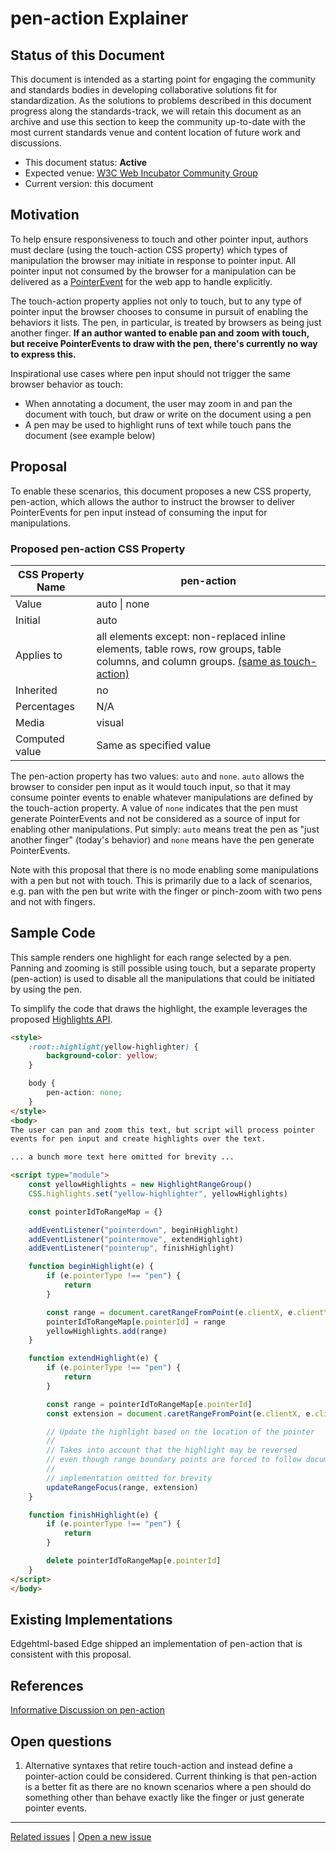 # pen-action Explainer

## Status of this Document
This document is intended as a starting point for engaging the community and standards bodies in developing collaborative solutions fit for standardization. As the solutions to problems described in this document progress along the standards-track, we will retain this document as an archive and use this section to keep the community up-to-date with the most current standards venue and content location of future work and discussions.
* This document status: **Active**
* Expected venue: [W3C Web Incubator Community Group](https://wicg.io/) 
* Current version: this document

## Motivation
To help ensure responsiveness to touch and other pointer input, authors must declare (using the touch-action CSS property) which types of manipulation the browser may initiate in response to pointer input.  All pointer input not consumed by the browser for a manipulation can be delivered as a [PointerEvent](https://www.w3.org/TR/pointerevents2/) for the web app to handle explicitly.

The touch-action property applies not only to touch, but to any type of pointer input the browser chooses to consume in pursuit of enabling the behaviors it lists.  The pen, in particular, is treated by browsers as being just another finger.  **If an author wanted to enable pan and zoom with touch, but receive PointerEvents to draw with the pen, there's currently no way to express this.**

Inspirational use cases where pen input should not trigger the same browser behavior as touch:
 * When annotating a document, the user may zoom in and pan the document with touch, but draw or write on the document using a pen
 * A pen may be used to highlight runs of text while touch pans the document (see example below)

## Proposal
To enable these scenarios, this document proposes a new CSS property, pen-action, which allows the author to instruct the browser to deliver PointerEvents for pen input instead of consuming the input for manipulations.

### Proposed pen-action CSS Property
| CSS Property Name | pen-action
|--                 |--
| Value | auto \| none
| Initial | auto
| Applies to | all elements except: non-replaced inline elements, table rows, row groups, table columns, and column groups. [(same as touch-action)](https://www.w3.org/TR/pointerevents2/#the-touch-action-css-property)
| Inherited | no
| Percentages | N/A
| Media | visual
| Computed value | Same as specified value

The pen-action property has two values: `auto` and `none`. `auto` allows the browser to consider pen input as it would touch input, so that it may consume pointer events to enable whatever manipulations are defined by the touch-action property.  A value of `none` indicates that the pen must generate PointerEvents and not be considered as a source of input for enabling other manipulations.  Put simply: `auto` means treat the pen as "just another finger" (today's behavior) and `none` means have the pen generate PointerEvents.

Note with this proposal that there is no mode enabling some manipulations with a pen but not with touch.  This is primarily due to a lack of scenarios, e.g. pan with the pen but write with the finger or pinch-zoom with two pens and not with fingers.

## Sample Code
This sample renders one highlight for each range selected by a pen.  Panning and zooming is still possible using touch, but a separate property (pen-action) is used to disable all the manipulations that could be initiated by using the pen.

To simplify the code that draws the highlight, the example leverages the proposed [Highlights API](https://github.com/MicrosoftEdge/MSEdgeExplainers/blob/master/highlight/explainer.md).
```html
<style>
    :root::highlight(yellow-highlighter) {
        background-color: yellow;
    }

    body {
        pen-action: none;
    }
</style>
<body>
The user can pan and zoom this text, but script will process pointer
events for pen input and create highlights over the text.

... a bunch more text here omitted for brevity ...

<script type="module">
    const yellowHighlights = new HighlightRangeGroup()
    CSS.highlights.set("yellow-highlighter", yellowHighlights)

    const pointerIdToRangeMap = {}

    addEventListener("pointerdown", beginHighlight)
    addEventListener("pointermove", extendHighlight)
    addEventListener("pointerup", finishHighlight)

    function beginHighlight(e) {
        if (e.pointerType !== "pen") {
            return
        }

        const range = document.caretRangeFromPoint(e.clientX, e.clientY)
        pointerIdToRangeMap[e.pointerId] = range
        yellowHighlights.add(range)
    }

    function extendHighlight(e) {
        if (e.pointerType !== "pen") {
            return
        }

        const range = pointerIdToRangeMap[e.pointerId]
        const extension = document.caretRangeFromPoint(e.clientX, e.clientY)

        // Update the highlight based on the location of the pointer
        //
        // Takes into account that the highlight may be reversed
        // even though range boundary points are forced to follow document order
        //
        // implementation omitted for brevity
        updateRangeFocus(range, extension)
    }

    function finishHighlight(e) {
        if (e.pointerType !== "pen") {
            return
        }

        delete pointerIdToRangeMap[e.pointerId]
    }
</script>
</body>
```

## Existing Implementations
Edgehtml-based Edge shipped an implementation of pen-action that is consistent with this proposal.

## References
[Informative Discussion on pen-action](https://github.com/w3c/pointerevents/issues/203)

## Open questions
 1. Alternative syntaxes that retire touch-action and instead define a pointer-action could be considered.  Current thinking is that pen-action is a better fit as there are no known scenarios where a pen should do something other than behave exactly like the finger or just generate pointer events.

 ---
 [Related issues](https://github.com/MicrosoftEdge/MSEdgeExplainers/labels/Pen%20Action) | [Open a new issue](https://github.com/MicrosoftEdge/MSEdgeExplainers/issues/new?title=%5BPen%20Action%5D)
